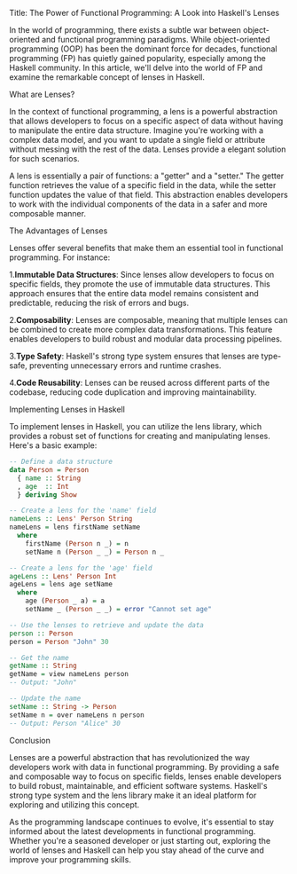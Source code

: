Title: The Power of Functional Programming: A Look into Haskell's Lenses

In the world of programming, there exists a subtle war between object-oriented and functional programming paradigms. While object-oriented programming (OOP) has been the dominant force for decades, functional programming (FP) has quietly gained popularity, especially among the Haskell community. In this article, we'll delve into the world of FP and examine the remarkable concept of lenses in Haskell.

What are Lenses?

In the context of functional programming, a lens is a powerful abstraction that allows developers to focus on a specific aspect of data without having to manipulate the entire data structure. Imagine you're working with a complex data model, and you want to update a single field or attribute without messing with the rest of the data. Lenses provide a elegant solution for such scenarios.

A lens is essentially a pair of functions: a "getter" and a "setter." The getter function retrieves the value of a specific field in the data, while the setter function updates the value of that field. This abstraction enables developers to work with the individual components of the data in a safer and more composable manner.

The Advantages of Lenses

Lenses offer several benefits that make them an essential tool in functional programming. For instance:

1.**Immutable Data Structures**: Since lenses allow developers to focus on specific fields, they promote the use of immutable data structures. This approach ensures that the entire data model remains consistent and predictable, reducing the risk of errors and bugs.

2.**Composability**: Lenses are composable, meaning that multiple lenses can be combined to create more complex data transformations. This feature enables developers to build robust and modular data processing pipelines.

3.**Type Safety**: Haskell's strong type system ensures that lenses are type-safe, preventing unnecessary errors and runtime crashes.

4.**Code Reusability**: Lenses can be reused across different parts of the codebase, reducing code duplication and improving maintainability.

Implementing Lenses in Haskell

To implement lenses in Haskell, you can utilize the lens library, which provides a robust set of functions for creating and manipulating lenses. Here's a basic example:

```haskell
-- Define a data structure
data Person = Person
  { name :: String
  , age  :: Int
  } deriving Show

-- Create a lens for the 'name' field
nameLens :: Lens' Person String
nameLens = lens firstName setName
  where
    firstName (Person n _) = n
    setName n (Person _ _) = Person n _

-- Create a lens for the 'age' field
ageLens :: Lens' Person Int
ageLens = lens age setName
  where
    age (Person _ a) = a
    setName _ (Person _ _) = error "Cannot set age"

-- Use the lenses to retrieve and update the data
person :: Person
person = Person "John" 30

-- Get the name
getName :: String
getName = view nameLens person
-- Output: "John"

-- Update the name
setName :: String -> Person
setName n = over nameLens n person
-- Output: Person "Alice" 30
```

Conclusion

Lenses are a powerful abstraction that has revolutionized the way developers work with data in functional programming. By providing a safe and composable way to focus on specific fields, lenses enable developers to build robust, maintainable, and efficient software systems. Haskell's strong type system and the lens library make it an ideal platform for exploring and utilizing this concept.

As the programming landscape continues to evolve, it's essential to stay informed about the latest developments in functional programming. Whether you're a seasoned developer or just starting out, exploring the world of lenses and Haskell can help you stay ahead of the curve and improve your programming skills.